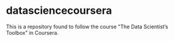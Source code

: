 datasciencecoursera
==========

This is a repository found to follow the course "The Data Scientist’s Toolbox" in Coursera.
